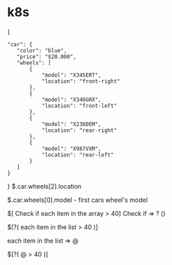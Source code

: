 # k8s

{
 
    "car": {
       "color": "blue",
       "price": "$20.000",
       "wheels": [
           {
               "model": "X345ERT",
               "location": "front-right"
           },
           {
               "model": "X346GRX",
               "location": "front-left"
           },
           {
               "model": "X236DEM",
               "location": "rear-right"
           },
           {
               "model": "X987VXM",
               "location": "rear-left"
           }
       ]
    }
}
$.car.wheels[2].location

$.car.wheels[0].model - first cars wheel's model 

$[ Check if each item in the array > 40]
     Check if => ? ()
     
$[?( each item in the list > 40  )]

each item in the list => @

$[?( @ > 40 )]
